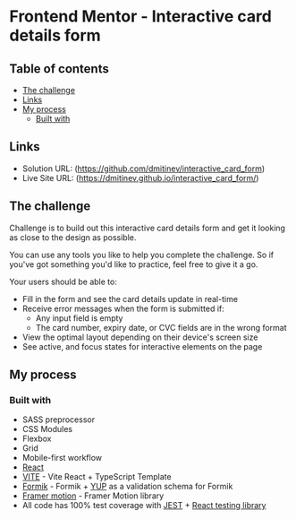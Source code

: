 # Frontend Mentor - Interactive card details form

## Table of contents

- [The challenge](#the-challenge)
- [Links](#links)
- [My process](#my-process)
    - [Built with](#built-with)

## Links

- Solution URL: (https://github.com/dmitinev/interactive_card_form)
- Live Site URL: (https://dmitinev.github.io/interactive_card_form/)

## The challenge

Challenge is to build out this interactive card details form and get it looking as close to the design as possible.

You can use any tools you like to help you complete the challenge. So if you've got something you'd like to practice, feel free to give it a go.

Your users should be able to:

- Fill in the form and see the card details update in real-time
- Receive error messages when the form is submitted if:
    - Any input field is empty
    - The card number, expiry date, or CVC fields are in the wrong format
- View the optimal layout depending on their device's screen size
- See active, and focus states for interactive elements on the page

## My process

### Built with

- SASS preprocessor
- CSS Modules
- Flexbox
- Grid
- Mobile-first workflow
- [React](https://reactjs.org/)
- [VITE](https://vitejs.dev/) - Vite React + TypeScript Template
- [Formik](https://formik.org/) - Formik + [YUP](https://github.com/jquense/yup) as a validation schema for Formik
- [Framer motion](https://www.framer.com/motion/) - Framer Motion library
- All code has 100% test coverage with [JEST](https://jestjs.io/) + [React testing library](https://testing-library.com/docs/react-testing-library/intro/)


